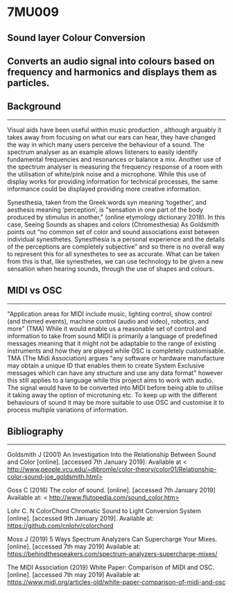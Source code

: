 # 7MU009

## Sound layer Colour Conversion 
Converts an audio signal into colours based on frequency and harmonics and displays them as particles.
---
## Background
---
Visual aids have been useful within music production , although arguably it takes away from focusing on what our ears can hear, they have changed the way in which many users perceive the behaviour of a sound. The spectrum analyser as an example allows listeners to easily identify fundamental frequencies and resonances or balance a mix. Another use of the spectrum analyser is measuring the frequency response of a room with the utilisation of white/pink noise and a microphone. While this use of display works for providing information for technical processes, the same informance could be displayed providing more creative information. 

Synesthesia, taken from the Greek words syn meaning ‘together’, and aesthesis meaning ‘perception’, is "sensation in one part of the body produced by stimulus in another," (online etymology dictionary 2018). In this case, Seeing Sounds as shapes and colors (Chromesthesia) As Goldsmith points out “no common set of color and sound associations exist between individual synesthetes. Synesthesia is a personal experience and the details of the perceptions are completely subjective” and so there is no overall way to represent this for all synesthetes to see as accurate. What can be taken from this is that, like synesthetes, we can use technology to be given a new sensation when hearing sounds, through the use of shapes and colours.

## MIDI vs OSC 
---
"Application areas for MIDI include music, lighting control, show control (and themed events), machine control (audio and video), robotics, and more" (TMA)
While it would enable us a reasonable set of control and information to take from sound MIDI is primarily a language of predefined messages meaning that it might not be adaptable to the range of existing instruments and how they are played while OSC is completely customisable. TMA (The Midi Association) argues "any software or hardware manufacture may obtain a unique ID that enables them to create System Exclusive messages which can have any structure and use any data format" however this still applies to a language while this project aims to work with audio. The signal would have to be converted into MIDI before being able to utilise it taking away the option of microtuning etc. To keep up with the different behaviours of sound it may be more suitable to use OSC and customise it to process multiple variations of information.



## Bibliography
---

Goldsmith J (2001) An Investigation Into the Relationship Between Sound and Color [online]. [accessed 7th January 2019]. Available at < http://www.people.vcu.edu/~djbromle/color-theory/color01/Relationship-color-sound-joe_goldsmith.html>

Goss C (2016) The color of sound. [online]. [accessed 7th January 2019] Available at: < http://www.flutopedia.com/sound_color.htm>

Lohr C. N ColorChord Chromatic Sound to Light Conversion System [online]. [accessed 9th January 2019]. Available at: <https://github.com/cnlohr/colorchord>

Moss J (2019) 5 Ways Spectrum Analyzers Can Supercharge Your Mixes. [online]. [accessed 7th may 2019] Available at: <https://behindthespeakers.com/spectrum-analyzers-supercharge-mixes/>

The MIDI Association (2019) White Paper: Comparison of MIDI and OSC. [online]. [accessed 7th may 2019] Available at: <https://www.midi.org/articles-old/white-paper-comparison-of-midi-and-osc>
